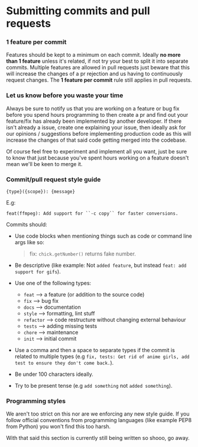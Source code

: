 # Submitting commits and pull requests

### 1 feature per commit
Features should be kept to a minimum on each commit. Ideally **no more than 1 feature** unless it's related, if not try your best to split it into separate commits. Multiple features are allowed in pull requests just beware that this will increase the changes of a pr rejection and us having to continuously request changes. The **1 feature per commit** rule still applies in pull requests.

### Let us know before you waste your time
Always be sure to notify us that you are working on a feature or bug fix before you spend hours programming to then create a pr and find out your feature/fix has already been implemented by another developer. If there isn't already a issue, create one explaining your issue, then ideally ask for our opinions / suggestions before implementing production code as this will increase the changes of that said code getting merged into the codebase.

Of course feel free to experiment and implement all you want, just be sure to know that just because you've spent hours working on a feature doesn't mean we'll be keen to merge it.

### Commit/pull request style guide
```
{type}({scope}): {message}
```
E.g:
```
feat(ffmpeg): Add support for ``-c copy`` for faster conversions.
```

Commits should:
- Use code blocks when mentioning things such as code or command line args like so: 

  > fix: ``chick.getNumber()`` returns fake number.

- Be descriptive (like example: Not `added feature`, but instead ``feat: add support for gifs``).
- Use one of the following types:
  - ``feat`` --> a feature (or addition to the source code)
  - ``fix`` --> bug fix
  - ``docs`` --> documentation
  - ``style`` --> formatting, lint stuff
  - ``refactor`` --> code restructure without changing external behaviour
  - ``tests`` --> adding missing tests
  - ``chore`` --> maintenance
  - ``init`` --> initial commit

- Use a comma and then a space to separate types if the commit is related to multiple types (e.g ``fix, tests: Get rid of anime girls, add test to ensure they don't come back.``).
- Be under 100 characters ideally.
- Try to be present tense (e.g ``add something`` not ``added something``).

### Programming styles
We aren't too strict on this nor are we enforcing any new style guide. If you follow official conventions from programming languages (like example PEP8 from Python) you won't find this too harsh.

With that said this section is currently still being written so shooo, go away.